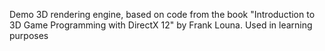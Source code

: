 Demo 3D rendering engine, based on code from the book "Introduction to 3D Game Programming with DirectX 12" by Frank Louna. 
Used in learning purposes
